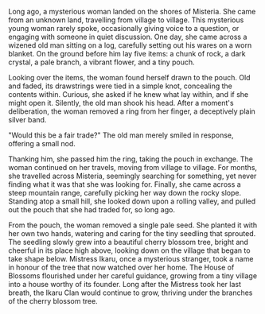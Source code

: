 Long ago, a mysterious woman landed on the shores of Misteria. She came from an unknown land, travelling from village to village. This mysterious young woman rarely spoke, occasionally giving voice to a question, or engaging with someone in quiet discussion. One day, she came across a wizened old man sitting on a log, carefully setting out his wares on a worn blanket. On the ground before him lay five items: a chunk of rock, a dark crystal, a pale branch, a vibrant flower, and a tiny pouch.

Looking over the items, the woman found herself drawn to the pouch. Old and faded, its drawstrings were tied in a simple knot, concealing the contents within. Curious, she asked if he knew what lay within, and if she might open it. Silently, the old man shook his head. After a moment's deliberation, the woman removed a ring from her finger, a deceptively plain silver band.

"Would this be a fair trade?" The old man merely smiled in response, offering a small nod.

Thanking him, she passed him the ring, taking the pouch in exchange. The woman continued on her travels, moving from village to village. For months, she travelled across Misteria, seemingly searching for something, yet never finding what it was that she was looking for. Finally, she came across a steep mountain range, carefully picking her way down the rocky slope. Standing atop a small hill, she looked down upon a rolling valley, and pulled out the pouch that she had traded for, so long ago.

From the pouch, the woman removed a single pale seed. She planted it with her own two hands, watering and caring for the tiny seedling that sprouted. The seedling slowly grew into a beautiful cherry blossom tree, bright and cheerful in its place high above, looking down on the village that began to take shape below. Mistress Ikaru, once a mysterious stranger, took a name in honour of the tree that now watched over her home. The House of Blossoms flourished under her careful guidance, growing from a tiny village into a house worthy of its founder. Long after the Mistress took her last breath, the Ikaru Clan would continue to grow, thriving under the branches of the cherry blossom tree.
